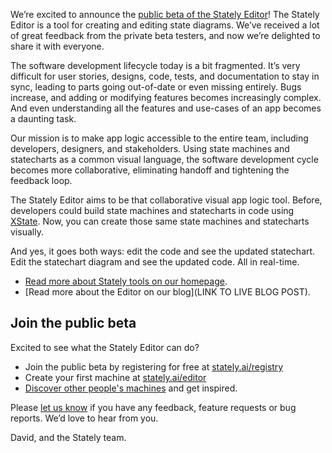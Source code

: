 We’re excited to announce the [public beta of the Stately Editor](https://stately.ai/editor)! The Stately Editor is a tool for creating and editing state diagrams. We’ve received a lot of great feedback from the private beta testers, and now we’re delighted to share it with everyone.

The software development lifecycle today is a bit fragmented. It’s very difficult for user stories, designs, code, tests, and documentation to stay in sync, leading to parts going out-of-date or even missing entirely. Bugs increase, and adding or modifying features becomes increasingly complex. And even understanding all the features and use-cases of an app becomes a daunting task.

Our mission is to make app logic accessible to the entire team, including developers, designers, and stakeholders. Using state machines and statecharts as a common visual language, the software development cycle becomes more collaborative, eliminating handoff and tightening the feedback loop.

The Stately Editor aims to be that collaborative visual app logic tool. Before, developers could build state machines and statecharts in code using [XState](https://github.com/statelyai/xstate). Now, you can create those same state machines and statecharts visually.

And yes, it goes both ways: edit the code and see the updated statechart. Edit the statechart diagram and see the updated code. All in real-time.

- [Read more about Stately tools on our homepage](https://stately.ai).
- [Read more about the Editor on our blog](LINK TO LIVE BLOG POST).

## Join the public beta

Excited to see what the Stately Editor can do?

- Join the public beta by registering for free at [stately.ai/registry](https://stately.ai/registry)
- Create your first machine at [stately.ai/editor](https://stately.ai/editor)
- [Discover other people's machines](https://stately.ai/registry/discover) and get inspired.

Please [let us know](https://github.com/statelyai/editor-feedback/issues/new) if you have any feedback, feature requests or bug reports. We’d love to hear from you.

David, and the Stately team.
